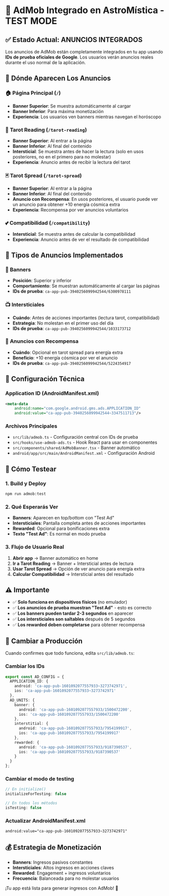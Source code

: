 # 🚀 AdMob Integrado en AstroMística - TEST MODE

## ✅ Estado Actual: ANUNCIOS INTEGRADOS

Los anuncios de AdMob están completamente integrados en tu app usando **IDs de prueba oficiales de Google**. Los usuarios verán anuncios reales durante el uso normal de la aplicación.

## 📱 Dónde Aparecen Los Anuncios

### 🏠 **Página Principal (`/`)**
- **Banner Superior**: Se muestra automáticamente al cargar
- **Banner Inferior**: Para máxima monetización
- **Experiencia**: Los usuarios ven banners mientras navegan el horóscopo

### 🔮 **Tarot Reading (`/tarot-reading`)**
- **Banner Superior**: Al entrar a la página
- **Banner Inferior**: Al final del contenido
- **Intersticial**: Se muestra antes de hacer la lectura (solo en usos posteriores, no en el primero para no molestar)
- **Experiencia**: Anuncio antes de recibir la lectura del tarot

### 🃏 **Tarot Spread (`/tarot-spread`)**
- **Banner Superior**: Al entrar a la página
- **Banner Inferior**: Al final del contenido
- **Anuncio con Recompensa**: En usos posteriores, el usuario puede ver un anuncio para obtener +10 energía cósmica extra
- **Experiencia**: Recompensa por ver anuncios voluntarios

### 💕 **Compatibilidad (`/compatibility`)**
- **Intersticial**: Se muestra antes de calcular la compatibilidad
- **Experiencia**: Anuncio antes de ver el resultado de compatibilidad

## 🎯 Tipos de Anuncios Implementados

### 📱 **Banners**
- **Posición**: Superior y inferior
- **Comportamiento**: Se muestran automáticamente al cargar las páginas
- **IDs de prueba**: `ca-app-pub-3940256099942544/6300978111`

### 📺 **Intersticiales**
- **Cuándo**: Antes de acciones importantes (lectura tarot, compatibilidad)
- **Estrategia**: No molestan en el primer uso del día
- **IDs de prueba**: `ca-app-pub-3940256099942544/1033173712`

### 🎁 **Anuncios con Recompensa**
- **Cuándo**: Opcional en tarot spread para energía extra
- **Beneficio**: +10 energía cósmica por ver el anuncio
- **IDs de prueba**: `ca-app-pub-3940256099942544/5224354917`

## 🔧 Configuración Técnica

### Application ID (AndroidManifest.xml)
```xml
<meta-data
    android:name="com.google.android.gms.ads.APPLICATION_ID"
    android:value="ca-app-pub-3940256099942544~3347511713"/>
```

### Archivos Principales
- `src/lib/admob.ts` - Configuración central con IDs de prueba
- `src/hooks/use-admob-ads.ts` - Hook React para usar en componentes
- `src/components/shared/AdMobBanner.tsx` - Banner automático
- `android/app/src/main/AndroidManifest.xml` - Configuración Android

## 📱 Cómo Testear

### 1. Build y Deploy
```bash
npm run admob:test
```

### 2. Qué Esperarás Ver
- **Banners**: Aparecen en top/bottom con "Test Ad"
- **Intersticiales**: Pantalla completa antes de acciones importantes
- **Rewarded**: Opcional para bonificaciones extra
- **Texto "Test Ad"**: Es normal en modo prueba

### 3. Flujo de Usuario Real
1. **Abrir app** → Banner automático en home
2. **Ir a Tarot Reading** → Banner + Intersticial antes de lectura
3. **Usar Tarot Spread** → Opción de ver anuncio para energía extra
4. **Calcular Compatibilidad** → Intersticial antes del resultado

## ⚠️ Importante

- ✅ **Solo funciona en dispositivos físicos** (no emulador)
- ✅ **Los anuncios de prueba muestran "Test Ad"** - esto es correcto
- ✅ **Los banners pueden tardar 2-3 segundos** en aparecer
- ✅ **Los intersticiales son saltables** después de 5 segundos
- ✅ **Los rewarded deben completarse** para obtener recompensa

## 🔄 Cambiar a Producción

Cuando confirmes que todo funciona, edita `src/lib/admob.ts`:

### Cambiar los IDs
```typescript
export const AD_CONFIG = {
  APPLICATION_ID: {
    android: 'ca-app-pub-1601092077557933~3273742971',
    ios: 'ca-app-pub-1601092077557933~3273742971'
  },
  AD_UNITS: {
    banner: {
      android: 'ca-app-pub-1601092077557933/1500472200',
      ios: 'ca-app-pub-1601092077557933/1500472200'
    },
    interstitial: {
      android: 'ca-app-pub-1601092077557933/7954199917',
      ios: 'ca-app-pub-1601092077557933/7954199917'
    },
    rewarded: {
      android: 'ca-app-pub-1601092077557933/9187390537',
      ios: 'ca-app-pub-1601092077557933/9187390537'
    }
  }
};
```

### Cambiar el modo de testing
```typescript
// En initialize()
initializeForTesting: false

// En todos los métodos
isTesting: false
```

### Actualizar AndroidManifest.xml
```xml
android:value="ca-app-pub-1601092077557933~3273742971"
```

## 💰 Estrategia de Monetización

- **Banners**: Ingresos pasivos constantes
- **Intersticiales**: Altos ingresos en acciones claves
- **Rewarded**: Engagement + ingresos voluntarios
- **Frecuencia**: Balanceada para no molestar usuarios

¡Tu app está lista para generar ingresos con AdMob! 🎉
